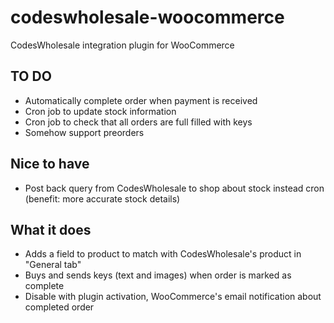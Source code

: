codeswholesale-woocommerce
==========================

CodesWholesale integration plugin for WooCommerce

TO DO
-----
* Automatically complete order when payment is received
* Cron job to update stock information
* Cron job to check that all orders are full filled with keys
* Somehow support preorders


Nice to have
------------
* Post back query from CodesWholesale to shop about stock instead cron (benefit: more accurate stock details)

What it does
------------
* Adds a field to product to match with CodesWholesale's product in "General tab" 
* Buys and sends keys (text and images) when order is marked as complete
* Disable with plugin activation, WooCommerce's email notification about completed order
